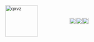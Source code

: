 <div style="display: flex; align-items: center;">
  <img src="https://github.com/user-attachments/assets/41edba29-61c0-4dee-ab90-44708c1d87b0" alt="qxvz" style="width: 100px; margin-right: 100px;">
  <img src="https://cdn.jsdelivr.net/gh/devicons/devicon/icons/python/python-original.svg" width="20" height="20"/>  <img src="https://cdn.jsdelivr.net/gh/devicons/devicon@latest/icons/lua/lua-original.svg" width="20" height="20"> <img src="https://cdn.jsdelivr.net/gh/devicons/devicon/icons/cplusplus/cplusplus-original.svg" alt="C++ logo" width="20" height="20"/>
</div>
